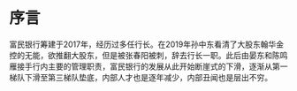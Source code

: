 # 序言
   富民银行筹建于2017年，经历过多任行长。在2019年孙中东看清了大股东翰华金控的无能，欲推翻大股东，但是被张春阳被刺，辞去行长一职。此后由晏东和陈鸣雁接手行内主要的管理职责，富民银行的发展从此开始断崖式的下滑，逐渐从第一梯队下滑至第三梯队垫底，内部人才也是逐年减少，内部丑闻也是层出不穷。
